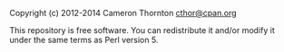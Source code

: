 Copyright (c) 2012-2014 Cameron Thornton <cthor@cpan.org>

This repository is free software. You can redistribute it and/or modify
it under the same terms as Perl version 5.
